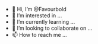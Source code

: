 - 👋 Hi, I’m @Favourbold
- 👀 I’m interested in ...
- 🌱 I’m currently learning ...
- 💞️ I’m looking to collaborate on ...
- 📫 How to reach me ...

<!---
Favourbold/Favourbold is a ✨ special ✨ repository because its `README.md` (this file) appears on your GitHub profile.
You can click the Preview link to take a look at your changes.
--->
